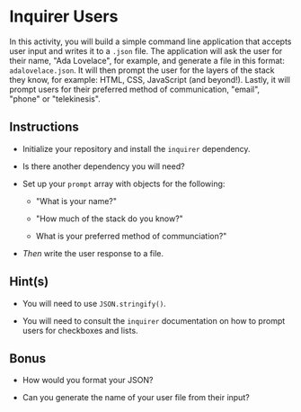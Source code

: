 # Inquirer Users

In this activity, you will build a simple command line application that accepts user input and writes it to a `.json` file. The application will ask the user for their name, "Ada Lovelace", for example, and generate a file in this format: `adalovelace.json`. It will then prompt the user for the layers of the stack they know, for example: HTML, CSS, JavaScript (and beyond!). Lastly, it will prompt users for their preferred method of communication, "email", "phone" or "telekinesis". 

## Instructions

* Initialize your repository and install the `inquirer` dependency.

* Is there another dependency you will need? 

* Set up your `prompt` array with objects for the following:

    * "What is your name?"

    * "How much of the stack do you know?"

    * What is your preferred method of communciation?"

* _Then_ write the user response to a file. 


## Hint(s)

* You will need to use `JSON.stringify()`.

* You will need to consult the `inquirer` documentation on how to prompt users for checkboxes and lists.


## Bonus

* How would you format your JSON?

* Can you generate the name of your user file from their input?
